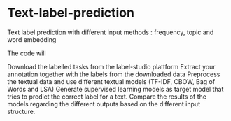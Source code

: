 # Text-label-prediction
Text label prediction with different input methods : frequency, topic and word embedding 

The code will 

Download the labelled tasks from the label-studio plattform 
Extract your annotation together with the labels from the downloaded data
Preprocess the textual data and use different textual models (TF-IDF, CBOW, Bag of Words and LSA) 
Generate supervised learning models as target model that tries to predict the correct label for a text.
Compare the results of the models regarding the different outputs based on the different input structure.
